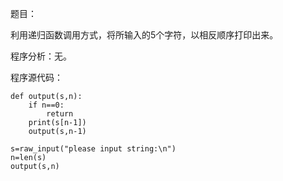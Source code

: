 题目：

利用递归函数调用方式，将所输入的5个字符，以相反顺序打印出来。

程序分析：无。

程序源代码：

```
def output(s,n):
    if n==0:
        return
    print(s[n-1])
    output(s,n-1)

s=raw_input("please input string:\n")
n=len(s)
output(s,n)           
```
